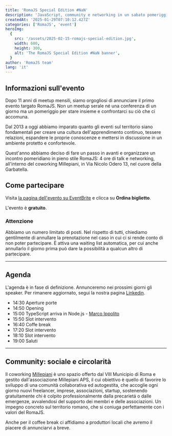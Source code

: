 ```yaml
---
title: 'RomaJS Special Edition #NaN'
description: 'JavaScript, community e networking in un sabato pomeriggio targato RomaJS.'
createdAt: '2025-01-29T07:10:12.427Z'
categories: ['RomaJS', 'event']
heroImg:
  {
    src: '/assets/2025-02-15-romajs-special-edition.jpg',
    width: 600,
    height: 300,
    alt: 'The RomaJS Special Edition #NaN banner',
  }
author: 'RomaJS team'
lang: 'it'
---
```


## Informazioni sull'evento

Dopo 11 anni di meetup mensili, siamo orgogliosi di annunciare il primo evento targato RomaJS.
Non un meetup serale né una conferenza di un giorno ma un pomeriggio per stare insieme e confrontarci su ciò che ci accomuna.

Dal 2013 a oggi abbiamo imparato quanto gli eventi sul territorio siano fondamentali per creare una cultura dell'apprendimento continuo, tessere relazioni, espandere le proprie conoscenze e mettersi in discussione in un ambiente protetto e confortevole.

Quest'anno abbiamo deciso di fare un passo in avanti e organizzare un incontro pomeridiano in pieno stile RomaJS: 4 ore di talk e networking, all'interno del coworking Millepiani, in Via Nicolo Odero 13, nel cuore della Garbatella.

## Come partecipare

Visita [la pagina dell'evento su EventBrite](https://www.eventbrite.com/e/biglietti-romajs-special-edition-nan-1223256566319) e clicca su **Ordina biglietto**.

L'evento è **gratuito**.

### Attenzione

Abbiamo un numero limitato di posti. Nel rispetto di tutti, chiediamo gentilmente di annullare la prenotazione nel caso in cui ci si rende conto di non poter partecipare. È attiva una waiting list automatica, per cui anche annullarlo il giorno prima può dare la possibilità a qualcun altro di partecipare.

---

## Agenda

L'agenda è in fase di definizione. Annunceremo nei prossimi giorni gli speaker. Per rimanere aggiornato, segui la nostra pagina [Linkedin](https://www.linkedin.com/company/romajs/).

- 14:30 Aperture porte
- 14:50 Opening
- 15:00 TypeScript arriva in Node.js - [Marco Ippolito](https://it.linkedin.com/in/marcoippolito2021)
- 15:50 Slot intervento
- 16:40 Coffe break
- 17:20 Slot intervento
- 18:10 Slot intervento
- 19:00 Saluti

---

## Community: sociale e circolarità

Il coworking [Millepiani](http://www.millepiani.eu/) è uno spazio offerto dal VIII Municipio di Roma e gestito dall'associazione Millepiani APS, il cui obiettivo è quello di favorire lo sviluppo di una comunità collaborativa ed autogestita, che accoglie ogni giorno nuovi freelancer, imprese, associazioni, startup, sostenendo gratuitamente chi è colpito professionalmente dalla precarietá o dalle emergenze, avvalendosi del supporto dei membri e delle associazioni. Un impegno concreto sul territorio romano, che si coniuga perfettamente con i valori del RomaJS.

Anche per il coffee break ci affidiamo a produttori locali che avremo il piacere di annunciarvi a breve.
